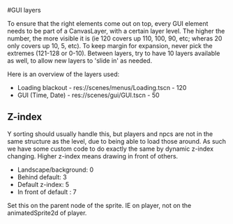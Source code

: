 #GUI layers

To ensure that the right elements come out on top, every GUI element needs to be part of a CanvasLayer, with a certain layer level. The higher the number, the more visible it is (ie 120 covers up 110, 100, 90, etc; wheras 20 only covers up 10, 5, etc). To keep margin for expansion, never pick the extremes (121-128 or 0-10). Between layers, try to have 10 layers available as well, to allow new layers to 'slide in' as needed.

Here is an overview of the layers used:

- Loading blackout - res://scenes/menus/Loading.tscn - 120
- GUI (Time, Date) - res://scenes/gui/GUI.tscn - 50

## Z-index

Y sorting should usually handle this, but players and npcs are not in the same structure as the level, due to being able to load those around. As such we have some custom code to do exactly the same by dynamic z-index changing. Higher z-index means drawing in front of others.

- Landscape/background: 0
- Behind default: 3 
- Default z-index: 5
- In front of default : 7

Set this on the parent node of the sprite. IE on player, not on the animatedSprite2d of player.
